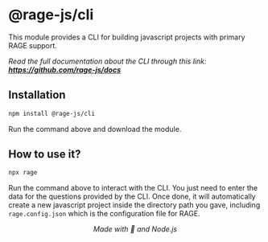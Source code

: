 # @rage-js/cli

This module provides a CLI for building javascript projects with primary RAGE support.

_Read the full documentation about the CLI through this link: **https://github.com/rage-js/docs**_

## Installation

```bash
npm install @rage-js/cli
```

Run the command above and download the module.

## How to use it?

```bash
npx rage
```

Run the command above to interact with the CLI. You just need to enter the data for the questions provided by the CLI. Once done, it will automatically create a new javascript project inside the directory path you gave, including `rage.config.json` which is the configuration file for RAGE.

<div align="center">

_Made with 💢 and Node.js_

</div>
